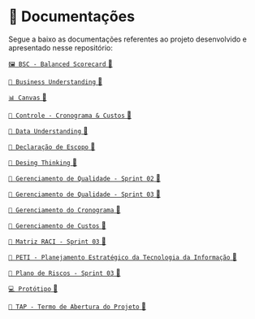 # 📂 Documentações 

Segue a baixo as documentações referentes ao projeto desenvolvido e apresentado nesse repositório:

[````🖼 BSC - Balanced Scorecard```` 🔗](https://github.com/Trabalhos-Fatec/Identify-unique-user/blob/main/Documentacao/BSC%20-%20Balanced%20Scorecard.png)</br>

[````📄 Business Understanding```` 🔗](https://github.com/Trabalhos-Fatec/Identify-unique-user/blob/main/Documentacao/Business_Understanding.pdf)</br>

[````📊 Canvas```` 🔗](https://github.com/Trabalhos-Fatec/API/blob/main/Documentacao/Canvas.md)</br>

[````📄 Controle - Cronograma & Custos```` 🔗](https://github.com/Trabalhos-Fatec/Identify-unique-user/blob/main/Documentacao/Controle-Cronograma_%26_Custos.pdf)</br>

[````📄 Data Understanding```` 🔗](https://github.com/Trabalhos-Fatec/Identify-unique-user/blob/main/Documentacao/Data_understanding.pdf)</br>

[````📄 Declaração de Escopo```` 🔗](https://github.com/Trabalhos-Fatec/Identify-unique-user/blob/main/Documentacao/Declaracao_do_Escopo.pdf)</br>

[````📄 Desing Thinking```` 🔗](https://github.com/Trabalhos-Fatec/Identify-unique-user/blob/main/Documentacao/Desing_Thinking-UOL%20.pptx)</br>

[````📄 Gerenciamento de Qualidade - Sprint 02```` 🔗](https://github.com/Trabalhos-Fatec/Identify-unique-user/blob/main/Documentacao/Gerenciamento_de_Qualidade.pdf)</br>

[````📄 Gerenciamento de Qualidade - Sprint 03```` 🔗](https://github.com/Trabalhos-Fatec/Identify-unique-user/blob/main/Documentacao/Gerenciamento_de_Qualidade-Sprint_03.pdf)</br>

[````📄 Gerenciamento do Cronograma```` 🔗](https://github.com/Trabalhos-Fatec/Identify-unique-user/blob/main/Documentacao/Gerenciamento_do_Cronograma.pdf)</br>

[````📄 Gerenciamento de Custos```` 🔗](https://github.com/Trabalhos-Fatec/Identify-unique-user/blob/main/Documentacao/Gerenciamento_dos_Custos.pdf)</br>

[````📄 Matriz RACI - Sprint 03```` 🔗](https://github.com/Trabalhos-Fatec/Identify-unique-user/blob/main/Documentacao/Matriz_RACI-Sprint_03.pdf)</br>

[````📄 PETI - Planejamento Estratégico da Tecnologia da Informação```` 🔗](https://github.com/Trabalhos-Fatec/Identify-unique-user/blob/main/Documentacao/PETI.pdf)</br>

[````📄 Plano de Riscos - Sprint 03```` 🔗](https://github.com/Trabalhos-Fatec/Identify-unique-user/blob/main/Documentacao/Plano_de_Risco-Sprint_03.pdf)</br>

[````💻 Protótipo```` 🔗](https://github.com/Trabalhos-Fatec/Identify-unique-user/blob/main/Documentacao/Prototipo.md)</br>

[````📄 TAP - Termo de Abertura do Projeto```` 🔗](https://github.com/Trabalhos-Fatec/Identify-unique-user/blob/main/Documentacao/TAP-Termo_de_Abertura_do_Projeto.pdf)</br>









